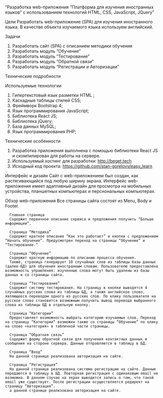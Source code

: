 “Разработка web-приложения “Платформа для изучения иностранных языков” с использованием технологий HTML, CSS, JavaScript, JQuery”

Цели
Разработать web-приложение (SPA) для изучения иностранного языка. В качестве объекта изучаемого языка используем английский.

Задачи
1.	Разработать сайт (SPA) с описанием методики обучения
2.	Разработать модуль “Обучение”
3.	Разработать модуль “Тестирование”
4.	Разработать модуль “Обратной связи”
5.	Разработать модуль “Регистрации и Авторизации” 
      
Технические подробности
     
Используемые технологии
1.	Гипертекстовый язык разметки HTML ;
2.	Каскадные таблицы стилей CSS;
3.	Фреймворк Bootstrap 4;
4.	Язык программирования JavaScript;
5.	Библиотека React JS;
6.	Библиотека jQuery;
7.	База данных MySQL;
8.	Язык программирования PHP; 
      
Технические особенности
1.	Разработка приложения выполнена с помощью библиотеки React JS и скомпилирован для работы на сервере.
2.	Используемый хостинг для разработки:  http://beget.tech
3.	Исходный код проекта: https://github.com/stan-gorelovv/easy_learn
      

Интерфейс и дизайн
      Сайт с web-приложением был создан, как растягивающийся под любую
      ширину экрана. Интерфейс web-приложения имеет адаптивный дизайн для просмотра на мобильных устройства, планшетных компьютерах и перснональных компьютерах.
      
Обзор web-приложения
      Все страницы сайта состоят из Menu, Body и Footer.
      
      Главная страница
      Содержит первичное описание сервиса и предложения получить “Больше информации”.
      
      Страница “Методика”
      Содержит краткое описание “Как это работает” и кнопки с предложением “Начать обучение”. Предусмотрен переход на страницы “Обучение” и “Тестирование.”
      
      Страница “Обучение”
      Содержит краткую информацию по описанию процесса обучения.
      Также, страница генерирует 10 случайных слов из таблицы базы данных (далее-БД) для обучения иностранным словам. Пользователю предоставлена возможность управления: изученные слова могут быть удалены из базы данных и со страницы сайта.
      
      Страница “Тестирование”
      Содержит систему тестирования. На страницу в кнопки выводятся 4 случайных русских слова из таблицы БД, а также английское слово, являющееся переводом одного из русских слов. По клику пользователя на русское слово становится возможным получить вывод перевода выбранного слова из таблицы БД в отдельную кнопку.
      
      Страница “Категории”
      Предоставляет возможность выбрать категорию изучаемых слов. Переход на страницу “Категории” возможен также со страницы “Обучение” по клику на слово «категория» в табличной части страницы.
      
      Страница “Обратная связь”
      Содержит форму обратной связи для получения контактных данных и сообщения на стороне сервера. Данные отправляются в таблицу в БД.
      
      Страница “Вход”
      На данной странице реализована авторизация на сайте.  
      
      Страница “Регистрация”
      На данной странице реализована система регистрации на сайте. Данные передаются в таблицу в БД. Повторная регистрация с одинаковым email не возможна. В данном случае на экран выводится запись о том, что такой  email уже существует. После регистрации осуществляется редирект на страницу “Авторизация”.
      а данной странице реализована авторизация на сайте.  
